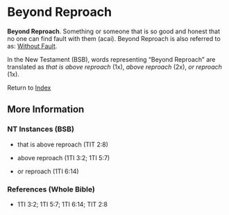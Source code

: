 # Beyond Reproach
**Beyond Reproach**. 
Something or someone that is so good and honest that no one can find fault with them (acai). 
Beyond Reproach is also referred to as: 
[Without Fault](WithoutFault.md). 




In the New Testament (BSB), words representing “Beyond Reproach” are translated as 
*that is above reproach* (1x), *above reproach* (2x), *or reproach* (1x). 


Return to [Index](00-Index.md)

## More Information

### NT Instances (BSB)

* that is above reproach (TIT 2:8)

* above reproach (1TI 3:2; 1TI 5:7)

* or reproach (1TI 6:14)



### References (Whole Bible)

* 1TI 3:2; 1TI 5:7; 1TI 6:14; TIT 2:8



